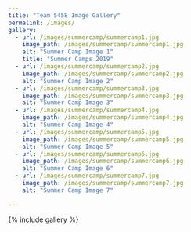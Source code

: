 ```yaml
---
title: "Team 5458 Image Gallery"
permalink: /images/
gallery:
  - url: /images/summercamp/summercamp1.jpg
    image_path: /images/summercamp/summercamp1.jpg
    alt: "Summer Camp Image 1"
    title: "Summer Camps 2019"
  - url: /images/summercamp/summercamp2.jpg
    image_path: /images/summercamp/summercamp2.jpg
    alt: "Summer Camp Image 2"
  - url: /images/summercamp/summercamp3.jpg
    image_path: /images/summercamp/summercamp3.jpg
    alt: "Summer Camp Image 3"
  - url: /images/summercamp/summercamp4.jpg
    image_path: /images/summercamp/summercamp4.jpg
    alt: "Summer Camp Image 4"
  - url: /images/summercamp/summercamp5.jpg
    image_path: /images/summercamp/summercamp5.jpg
    alt: "Summer Camp Image 5"
  - url: /images/summercamp/summercamp6.jpg
    image_path: /images/summercamp/summercamp6.jpg
    alt: "Summer Camp Image 6"
  - url: /images/summercamp/summercamp7.jpg
    image_path: /images/summercamp/summercamp7.jpg
    alt: "Summer Camp Image 7"

---
```

{% include gallery %}


